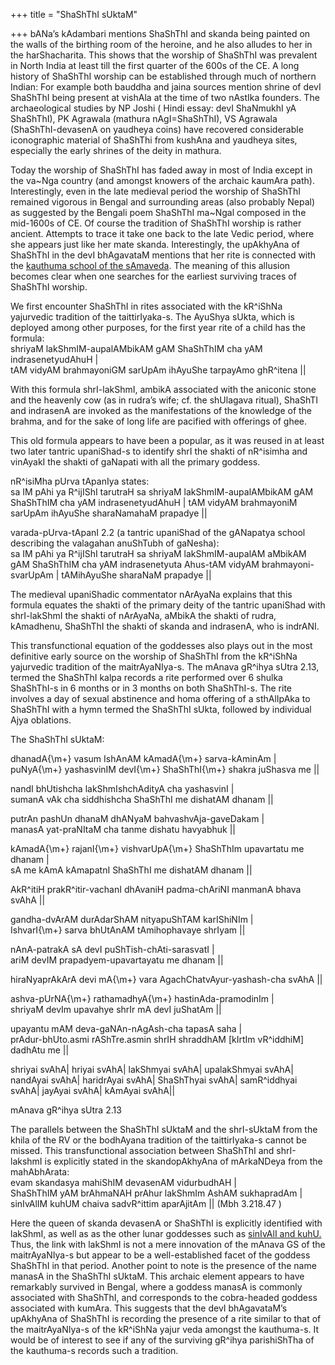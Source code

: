 +++
title = "ShaShThI sUktaM"

+++
bANa’s kAdambari mentions ShaShThI and skanda being painted on the walls
of the birthing room of the heroine, and he also alludes to her in the
harShacharita. This shows that the worship of ShaShThI was prevalent in
North India at least till the first quarter of the 600s of the CE. A
long history of ShaShThI worship can be established through much of
northern Indian: For example both bauddha and jaina sources mention
shrine of devI ShaShThI being present at vishAla at the time of two
nAstIka founders. The archaeological studies by NP Joshi ( Hindi essay:
devI ShaNmukhI yA ShaShThI), PK Agrawala (mathura nAgI=ShaShThI), VS
Agrawala (ShaShThI-devasenA on yaudheya coins) have recovered
considerable iconographic material of ShaShThi from kushAna and yaudheya
sites, especially the early shrines of the deity in mathura.

Today the worship of ShaShThI has faded away in most of India except in
the va\~Nga country (and amongst knowers of the archaic kaumAra path).
Interestingly, even in the late medieval period the worship of ShaShThI
remained vigorous in Bengal and surrounding areas (also probably Nepal)
as suggested by the Bengali poem ShaShThI ma\~Ngal composed in the
mid-1600s of CE. Of course the tradition of ShaShThI worship is rather
ancient. Attempts to trace it take one back to the late Vedic period,
where she appears just like her mate skanda. Interestingly, the
upAkhyAna of ShaShThI in the devI bhAgavataM mentions that her rite is
connected with the [kauthuma school of the
sAmaveda](http://manasataramgini.wordpress.com/2006/01/vrata-of-our-dear-goddess.html).
The meaning of this allusion becomes clear when one searches for the
earliest surviving traces of ShaShThI worship.

We first encounter ShaShThI in rites associated with the kR^iShNa
yajurvedic tradition of the taittirIyaka-s. The AyuShya sUkta, which is
deployed among other purposes, for the first year rite of a child has
the formula:  
shriyaM lakShmIM-aupalAMbikAM gAM ShaShThIM cha yAM indrasenetyudAhuH
|  
tAM vidyAM brahmayoniGM sarUpAm ihAyuShe tarpayAmo ghR^itena ||

With this formula shrI-lakShmI, ambikA associated with the aniconic
stone and the heavenly cow (as in rudra’s wife; cf. the shUlagava
ritual), ShaShTI and indrasenA are invoked as the manifestations of the
knowledge of the brahma, and for the sake of long life are pacified with
offerings of ghee.

This old formula appears to have been a popular, as it was reused in at
least two later tantric upaniShad-s to identify shrI the shakti of
nR^isimha and vinAyakI the shakti of gaNapati with all the primary
goddess.

nR^isiMha pUrva tApanIya states:  
sa IM pAhi ya R^ijIShI tarutraH sa shriyaM lakShmIM-aupalAMbikAM gAM
ShaShThIM cha yAM indrasenetyudAhuH | tAM vidyAM brahmayoniM sarUpAm
ihAyuShe sharaNamahaM prapadye ||

varada-pUrva-tApanI 2.2 (a tantric upaniShad of the gANapatya school
describing the valagahan anuShTubh of gaNesha):  
sa IM pAhi ya R^ijIShI tarutraH sa shriyaM lakShmIM-aupalAM aMbikAM gAM
ShaShThIM cha yAM indrasenetyuta Ahus-tAM vidyAM brahmayoni-svarUpAm |
tAMihAyuShe sharaNaM prapadye ||

The medieval upaniShadic commentator nArAyaNa explains that this formula
equates the shakti of the primary deity of the tantric upaniShad with
shrI-lakShmI the shakti of nArAyaNa, aMbikA the shakti of rudra,
kAmadhenu, ShaShThI the shakti of skanda and indrasenA, who is indrANI.

This transfunctional equation of the goddesses also plays out in the
most definitive early source on the worship of ShaShThI from the
kR^iShNa yajurvedic tradition of the maitrAyaNIya-s. The mAnava gR^ihya
sUtra 2.13, termed the ShaShThI kalpa records a rite performed over 6
shulka ShaShThI-s in 6 months or in 3 months on both ShaShThI-s. The
rite involves a day of sexual abstinence and homa offering of a
sthAlIpAka to ShaShThI with a hymn termed the ShaShThI sUkta, followed
by individual Ajya oblations.

The ShaShThI sUktaM:

dhanadA{\\m+} vasum IshAnAM kAmadA{\\m+} sarva-kAminAm |  
puNyA{\\m+} yashasvinIM devI{\\m+} ShaShThI{\\m+} shakra juShasva me ||

nandI bhUtishcha lakShmIshchAdityA cha yashasvinI |  
sumanA vAk cha siddhishcha ShaShThI me dishatAM dhanam ||

putrAn pashUn dhanaM dhANyaM bahvashvAja-gaveDakam |  
manasA yat-praNItaM cha tanme dishatu havyabhuk ||

kAmadA{\\m+} rajanI{\\m+} vishvarUpA{\\m+} ShaShThIm upavartatu me
dhanam |  
sA me kAmA kAmapatnI ShaShThI me dishatAM dhanam ||

AkR^itiH prakR^itir-vachanI dhAvaniH padma-chAriNI manmanA bhava svAhA
||

gandha-dvArAM durAdarShAM nityapuShTAM karIShiNIm |  
IshvarI{\\m+} sarva bhUtAnAM tAmihophavaye shrIyam ||

nAnA-patrakA sA devI puShTish-chAti-sarasvatI |  
ariM devIM prapadyem-upavartayatu me dhanam ||

hiraNyaprAkArA devi mA{\\m+} vara AgachChatvAyur-yashash-cha svAhA ||

ashva-pUrNA{\\m+} rathamadhyA{\\m+} hastinAda-pramodinIm |  
shriyaM devIm upavahye shrIr mA devI juShatAm ||

upayantu mAM deva-gaNAn-nAgAsh-cha tapasA saha |  
prAdur-bhUto.asmi rAShTre.asmin shrIH shraddhAM \[kIrtIm vR^iddhiM\]
dadhAtu me ||

shriyai svAhA| hriyai svAhA| lakShmyai svAhA| upalakShmyai svAhA|
nandAyai svAhA| haridrAyai svAhA| ShaShThyai svAhA| samR^iddhyai svAhA|
jayAyai svAhA| kAmAyai svAhA||

mAnava gR^ihya sUtra 2.13

The parallels between the ShaShThI sUktaM and the shrI-sUktaM from the
khila of the RV or the bodhAyana tradition of the taittirIyaka-s cannot
be missed. This transfunctional association between ShaShThI and
shrI-lakshmI is explicitly stated in the skandopAkhyAna of mArkaNDeya
from the mahAbhArata:  
evam skandasya mahiShIM devasenAM vidurbudhAH |  
ShaShThIM yAM brAhmaNAH prAhur lakShmIm AshAM sukhapradAm |  
sinIvAlIM kuhUM chaiva sadvR^ittim aparAjitAm || (Mbh 3.218.47 )

Here the queen of skanda devasenA or ShaShThI is explicitly identified
with lakShmI, as well as as the other lunar goddesses such as [sinIvAlI
and
kuhU.](http://manasataramgini.wordpress.com/2006/10/ekanamsha-in-nastika-myth-making-and.html)
Thus, the link with lakShmI is not a mere innovation of the mAnava GS of
the maitrAyaNIya-s but appear to be a well-established facet of the
goddess ShaShThI in that period. Another point to note is the presence
of the name manasA in the ShaShThI sUktaM. This archaic element appears
to have remarkably survived in Bengal, where a goddess manasA is
commonly associated with ShaShThI, and corresponds to the cobra-headed
goddess associated with kumAra. This suggests that the devI bhAgavataM’s
upAkhyAna of ShaShThI is recording the presence of a rite similar to
that of the maitrAyaNIya-s of the kR^iShNa yajur veda amongst the
kauthuma-s. It would be of interest to see if any of the surviving
gR^ihya parishiShTha of the kauthuma-s records such a tradition.
